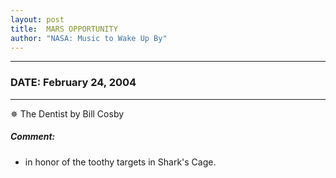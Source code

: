 ```yaml
---
layout: post
title:  MARS OPPORTUNITY
author: "NASA: Music to Wake Up By"
---
```


----
### DATE: February 24, 2004
----
✵ The Dentist by Bill Cosby

##### Comment:
* in honor of the toothy targets in Shark's Cage.
